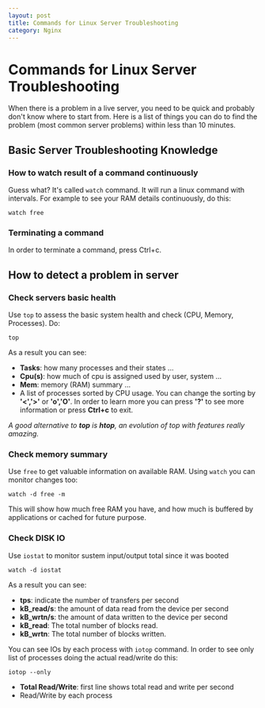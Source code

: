 ```yaml
---
layout: post
title: Commands for Linux Server Troubleshooting
category: Nginx
---
```

# Commands for Linux Server Troubleshooting

When there is a problem in a live server, you need to be quick and probably don't know where to start from. Here is a list of things you can do to find the problem (most common server problems) within less than 10 minutes.

## Basic Server Troubleshooting Knowledge

### How to watch result of a command continuously

Guess what? It's called `watch` command. It will run a linux command with intervals. For example to see your RAM details continuously, do this:

```shell
watch free
```

### Terminating a command

In order to terminate a command, press Ctrl+c.

## How to detect a problem in server

### Check servers basic health
Use `top` to assess the basic system health and check (CPU, Memory, Processes). Do:

```shell
top
``` 

As a result you can see:

* **Tasks**: how many processes and their states ...
* **Cpu(s)**: how much of cpu is assigned used by user, system ...
* **Mem**: memory (RAM) summary ...
* A list of processes sorted by CPU usage. You can change the sorting by **'<','>'** or **'o','O'**. In order to learn more you can press **'?'** to see more information or press **Ctrl+c** to exit.

*A good alternative to **top** is **htop**, an evolution of top with features really amazing.*

### Check memory summary
Use `free` to get valuable information on available RAM. Using `watch` you can monitor changes too:

```shell
watch -d free -m
```

This will show how much free RAM you have, and how much is buffered by applications or cached for future purpose.

### Check DISK IO
Use `iostat` to monitor sustem input/output total since it was booted

```shell
watch -d iostat
```

As a result you can see:

* **tps**: indicate the number of transfers per second
* **kB_read/s**: the amount of data read from the device per second
* **kB_wrtn/s**: the amount of data written to the device per second
* **kB_read**: The total number of blocks read.
* **kB_wrtn**: The total number of blocks written.

You can see IOs by each process with `iotop` command. In order to see only list of processes doing the actual read/write do this:

```shell
iotop --only
```

* **Total Read/Write**: first line shows total read and write per second
* Read/Write by each process
